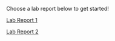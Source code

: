 Choose a lab report below to get started!

[Lab Report 1](lab-report-1-week-2.html) 

[Lab Report 2](lab-report-2-week-4.html)
